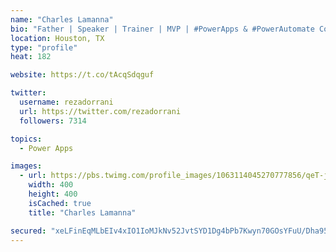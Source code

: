 ```yaml
---
name: "Charles Lamanna"
bio: "Father | Speaker | Trainer | MVP | #PowerApps & #PowerAutomate Community Super User | YouTuber Right-pointing triangle http://youtube.com/c/rezadorrani | Learn - Share - Clockwise rightwards and leftwards open circle arrows"
location: Houston, TX
type: "profile"
heat: 182

website: https://t.co/tAcqSdqguf

twitter:
  username: rezadorrani
  url: https://twitter.com/rezadorrani
  followers: 7314

topics:
  - Power Apps

images:
  - url: https://pbs.twimg.com/profile_images/1063114045270777856/qeT-jpWr_400x400.jpg
    width: 400
    height: 400
    isCached: true
    title: "Charles Lamanna"

secured: "xeLFinEqMLbEIv4xIO1IoMJkNv52JvtSYD1Dg4bPb7Kwyn70GOsYFuU/Dha95EqlQv0XO4cR8Sz6bBmW9dqtA2q27p28aG8hNkJio774r8SMwhih1JM6JphRfP/FgesV6D/0nmKgbM7bW/+XvoOI9ULA/JfenPnbc5zWVjL306NnoXwgvpCePieN3DGza4T5mRwkLpC9MMUZqn71MV039Ve5Zr4RP52TWvUCYM/TTTYl3ivWFs8rPNDFVDl+dlvTaWleD31vH+bLDDlx7hKonkFNqY5yneM+Hf0eEOWFNC1OOGzeYP4HBEx1nOuMglXKzv0eefvig851LhM0Och75Y81cLI1MKYe5mfqBXaVp1wbisz97xgw1jBy2st3rhgxuzW4+teNpEahksgYtUgKmmHUCUleZ75QIS5u8oghXN0=;H6zmd/TYPpiBQqYAD5GwcQ=="
---
```


